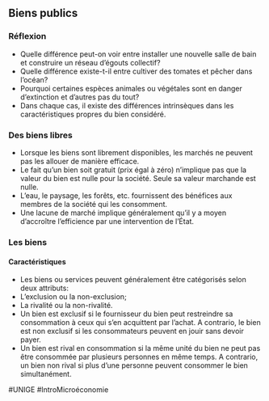 ## Biens publics
### Réflexion
- Quelle différence peut-on voir entre installer une nouvelle salle de bain et construire un réseau d’égouts collectif?
- Quelle différence existe-t-il entre cultiver des tomates et pêcher dans l’océan?
- Pourquoi certaines espèces animales ou végétales sont en danger d’extinction et d’autres pas du tout?
- Dans chaque cas, il existe des différences intrinsèques dans les caractéristiques propres du bien considéré.
### Des biens libres
- Lorsque les biens sont librement disponibles, les marchés ne peuvent pas les allouer de manière efficace.
- Le fait qu’un bien soit gratuit (prix égal à zéro) n’implique pas que la valeur du bien est nulle pour la société. Seule sa valeur marchande est nulle.
- L’eau, le paysage, les forêts, etc. fournissent des bénéfices aux membres de la société qui les consomment.
- Une lacune de marché implique généralement qu’il y a moyen d’accroître l’efficience par une intervention de l’État.
### Les biens
#### Caractéristiques
- Les biens ou services peuvent généralement être catégorisés selon deux attributs:
- L’exclusion ou la non-exclusion;
- La rivalité ou la non-rivalité.
- Un bien est exclusif si le fournisseur du bien peut restreindre sa consommation à ceux qui s’en acquittent par l’achat. A contrario, le bien est non exclusif si les consommateurs peuvent en jouir sans devoir payer.
- Un bien est rival en consommation si la même unité du bien ne peut pas être consommée par plusieurs personnes en même temps. A contrario, un bien non rival si plus d’une personne peuvent consommer le bien simultanément.

#UNIGE #IntroMicroéconomie 